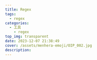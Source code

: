 ```yaml
---
title: Regex
tags:
  - regex
categories:
  - 工具
    - regex
top_img: transparent
date: 2023-12-07 21:38:49
cover: /assets/menhera-emoji/OIP_002.jpg
description:
---
```




